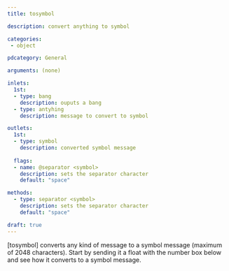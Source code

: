 ```yaml
---
title: tosymbol

description: convert anything to symbol

categories:
 - object

pdcategory: General

arguments: (none)

inlets: 
  1st:
  - type: bang
    description: ouputs a bang
  - type: antyhing
    description: message to convert to symbol

outlets:
  1st:
  - type: symbol
    description: converted symbol message
  
  flags:
  - name: @separator <symbol>
    description: sets the separator character
    default: "space"

methods:
  - type: separator <symbol>
    description: sets the separator character
    default: "space"

draft: true
---
```


[tosymbol] converts any kind of message to a symbol message (maximum of 2048 characters). Start by sending it a float with the number box below and see how it converts to a symbol message.

